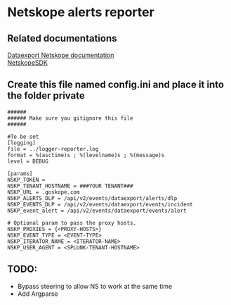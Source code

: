 # Netskope alerts reporter
## Related documentations
[Dataexport Netskope documentation](https://docs.netskope.com/en/netskope-help/admin-console/rest-api/rest-api-v2-overview-312207/using-the-rest-api-v2-dataexport-iterator-endpoints/)<br/>
[NetskopeSDK](https://pypi.org/project/netskopesdk/)</li>

## Create this file named config.ini and place it into the folder private
```
######
###### Make sure you gitignore this file
######

#To be set
[logging]
file = ../logger-reporter.log
format = %(asctime)s ; %(levelname)s ; %(message)s
level = DEBUG

[params]
NSKP_TOKEN = 
NSKP_TENANT_HOSTNAME = ###YOUR TENANT###
NSKP_URL = .goskope.com
NSKP_ALERTS_DLP = /api/v2/events/dataexport/alerts/dlp
NSKP_EVENTS_DLP = /api/v2/events/dataexport/events/incident
NSKP_event_alert = /api/v2/events/dataexport/events/alert

# Optional param to pass the proxy hosts.
NSKP_PROXIES = {<PROXY-HOSTS>}
NSKP_EVENT_TYPE = <EVENT-TYPE>
NSKP_ITERATOR_NAME = <ITERATOR-NAME>
NSKP_USER_AGENT = <SPLUNK-TENANT-HOSTNAME>
```


## TODO:

- Bypass steering to allow NS to work at the same time
- Add Argparse

